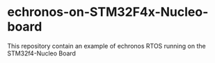 # echronos-on-STM32F4x-Nucleo-board
This repository contain an example of echronos RTOS running on the STM32f4-Nucleo Board

